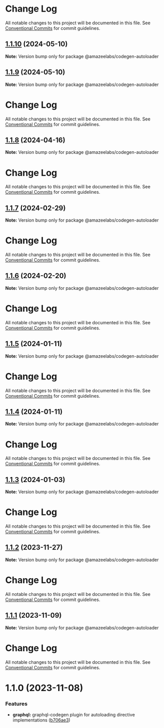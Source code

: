 # Change Log

All notable changes to this project will be documented in this file.
See [Conventional Commits](https://conventionalcommits.org) for commit guidelines.

## [1.1.10](https://github.com/AmazeeLabs/silverback-mono/compare/@amazeelabs/codegen-autoloader@1.1.9...@amazeelabs/codegen-autoloader@1.1.10) (2024-05-10)

**Note:** Version bump only for package @amazeelabs/codegen-autoloader





## [1.1.9](https://github.com/AmazeeLabs/silverback-mono/compare/@amazeelabs/codegen-autoloader@1.1.8...@amazeelabs/codegen-autoloader@1.1.9) (2024-05-10)

**Note:** Version bump only for package @amazeelabs/codegen-autoloader





# Change Log

All notable changes to this project will be documented in this file. See
[Conventional Commits](https://conventionalcommits.org) for commit guidelines.

## [1.1.8](https://github.com/AmazeeLabs/silverback-mono/compare/@amazeelabs/codegen-autoloader@1.1.7...@amazeelabs/codegen-autoloader@1.1.8) (2024-04-16)

**Note:** Version bump only for package @amazeelabs/codegen-autoloader

# Change Log

All notable changes to this project will be documented in this file. See
[Conventional Commits](https://conventionalcommits.org) for commit guidelines.

## [1.1.7](https://github.com/AmazeeLabs/silverback-mono/compare/@amazeelabs/codegen-autoloader@1.1.6...@amazeelabs/codegen-autoloader@1.1.7) (2024-02-29)

**Note:** Version bump only for package @amazeelabs/codegen-autoloader

# Change Log

All notable changes to this project will be documented in this file. See
[Conventional Commits](https://conventionalcommits.org) for commit guidelines.

## [1.1.6](https://github.com/AmazeeLabs/silverback-mono/compare/@amazeelabs/codegen-autoloader@1.1.5...@amazeelabs/codegen-autoloader@1.1.6) (2024-02-20)

**Note:** Version bump only for package @amazeelabs/codegen-autoloader

# Change Log

All notable changes to this project will be documented in this file. See
[Conventional Commits](https://conventionalcommits.org) for commit guidelines.

## [1.1.5](https://github.com/AmazeeLabs/silverback-mono/compare/@amazeelabs/codegen-autoloader@1.1.4...@amazeelabs/codegen-autoloader@1.1.5) (2024-01-11)

**Note:** Version bump only for package @amazeelabs/codegen-autoloader

# Change Log

All notable changes to this project will be documented in this file. See
[Conventional Commits](https://conventionalcommits.org) for commit guidelines.

## [1.1.4](https://github.com/AmazeeLabs/silverback-mono/compare/@amazeelabs/codegen-autoloader@1.1.3...@amazeelabs/codegen-autoloader@1.1.4) (2024-01-11)

**Note:** Version bump only for package @amazeelabs/codegen-autoloader

# Change Log

All notable changes to this project will be documented in this file. See
[Conventional Commits](https://conventionalcommits.org) for commit guidelines.

## [1.1.3](https://github.com/AmazeeLabs/silverback-mono/compare/@amazeelabs/codegen-autoloader@1.1.2...@amazeelabs/codegen-autoloader@1.1.3) (2024-01-03)

**Note:** Version bump only for package @amazeelabs/codegen-autoloader

# Change Log

All notable changes to this project will be documented in this file. See
[Conventional Commits](https://conventionalcommits.org) for commit guidelines.

## [1.1.2](https://github.com/AmazeeLabs/silverback-mono/compare/@amazeelabs/codegen-autoloader@1.1.1...@amazeelabs/codegen-autoloader@1.1.2) (2023-11-27)

**Note:** Version bump only for package @amazeelabs/codegen-autoloader

# Change Log

All notable changes to this project will be documented in this file. See
[Conventional Commits](https://conventionalcommits.org) for commit guidelines.

## [1.1.1](https://github.com/AmazeeLabs/silverback-mono/compare/@amazeelabs/codegen-autoloader@1.1.0...@amazeelabs/codegen-autoloader@1.1.1) (2023-11-09)

**Note:** Version bump only for package @amazeelabs/codegen-autoloader

# Change Log

All notable changes to this project will be documented in this file. See
[Conventional Commits](https://conventionalcommits.org) for commit guidelines.

# 1.1.0 (2023-11-08)

### Features

- **graphql:** graphql-codegen plugin for autoloading directive implementations
  ([b706ae3](https://github.com/AmazeeLabs/silverback-mono/commit/b706ae3fb48c94c00afe10a6e8ecdca2ada478c2))

